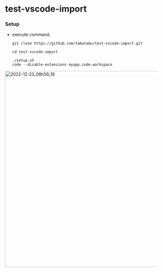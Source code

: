 # test-vscode-import

### Setup
  - execute command.
    ```
    git clone https://github.com/tamutamu/test-vscode-import.git
    
    cd test-vscode-import
    
    ./setup.sh
    code --disable-extensions myapp.code-workspace
    ```

<img width="647" alt="2022-12-23_08h56_18" src="https://user-images.githubusercontent.com/1388701/209245417-6f987e48-c5eb-4689-ad4d-61a03a5d3a87.png">
